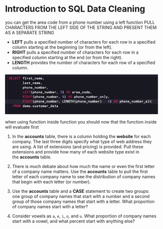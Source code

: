 # Introduction to SQL Data Cleaning
you can get the area code from a phone number using a left function
PULL CHARACTERS FROM THE LEFT SIDE OF THE STRING AND PRESENT THEM AS A SEPARATE STRING

- **LEFT** pulls a specified number of characters for each row in a specified column starting at the beginning (or from the left).
- **RIGHT** pulls a specified number of characters for each row in a specified column starting at the end (or from the right).
- **LENGTH** provides the number of characters for each row of a specified column.

![alt text](<Pasted image 20240621052758.png>)

when using function inside function you should now that the function inside will evaluate first

1. In the **accounts** table, there is a column holding the **website** for each company. The last three digits specify what type of web address they are using. A list of extensions (and pricing) is provided. Pull these extensions and provide how many of each website type exist in the **accounts** table.  
      
    
2. There is much debate about how much the name or even the first letter of a company name matters. Use the **accounts** table to pull the first letter of each company name to see the distribution of company names that begin with each letter (or number).  
      
    
3. Use the **accounts** table and a **CASE** statement to create two groups: one group of company names that start with a number and a second group of those company names that start with a letter. What proportion of company names start with a letter?  
      
    
4. Consider vowels as `a`, `e`, `i`, `o`, and `u`. What proportion of company names start with a vowel, and what percent start with anything else?
